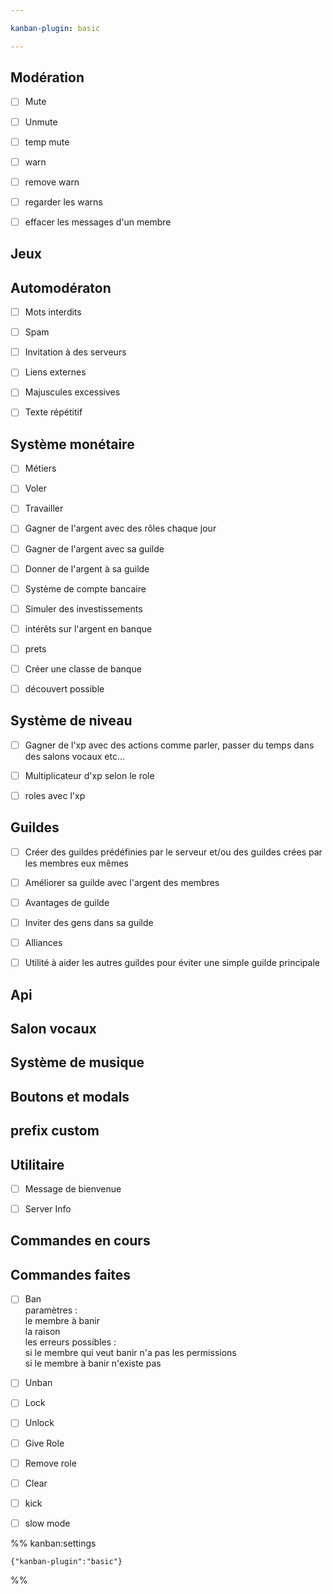 ```yaml
---

kanban-plugin: basic

---
```


## Modération

- [ ] Mute
- [ ] Unmute
- [ ] temp mute
- [ ] warn
- [ ] remove warn
- [ ] regarder les warns
- [ ] effacer les messages d'un membre


## Jeux



## Automodératon

- [ ] Mots interdits
- [ ] Spam
- [ ] Invitation à des serveurs
- [ ] Liens externes
- [ ] Majuscules excessives
- [ ] Texte répétitif


## Système monétaire

- [ ] Métiers
- [ ] Voler
- [ ] Travailler
- [ ] Gagner de l'argent avec des rôles chaque jour
- [ ] Gagner de l'argent avec sa guilde
- [ ] Donner de l'argent à sa guilde
- [ ] Système de compte bancaire
- [ ] Simuler des investissements
- [ ] intérêts sur l'argent en banque
- [ ] prets
- [ ] Créer une classe de banque
- [ ] découvert possible


## Système de niveau

- [ ] Gagner de l'xp avec des actions comme parler, passer du temps dans des salons vocaux etc...
- [ ] Multiplicateur d'xp selon le role
- [ ] roles avec l'xp


## Guildes

- [ ] Créer des guildes prédéfinies par le serveur et/ou des guildes crées par les membres eux mêmes
- [ ] Améliorer sa guilde avec l'argent des membres
- [ ] Avantages de guilde
- [ ] Inviter des gens dans sa guilde
- [ ] Alliances
- [ ] Utilité à aider les autres guildes pour éviter une simple guilde principale


## Api



## Salon vocaux



## Système de musique



## Boutons et modals



## prefix custom



## Utilitaire

- [ ] Message de bienvenue
- [ ] Server Info


## Commandes en cours



## Commandes faites

- [ ] Ban<br>paramètres :<br>le membre à banir<br>la raison<br>les erreurs possibles :<br>si le membre qui veut banir n'a pas les permissions<br>si le membre à banir n'existe pas
- [ ] Unban
- [ ] Lock
- [ ] Unlock
- [ ] Give Role
- [ ] Remove role
- [ ] Clear
- [ ] kick
- [ ] slow mode




%% kanban:settings
```
{"kanban-plugin":"basic"}
```
%%